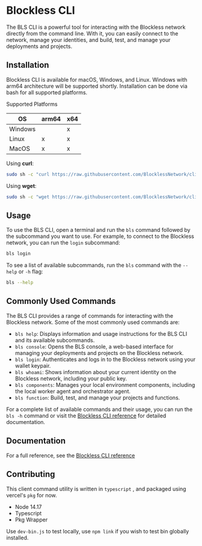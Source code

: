 # Blockless CLI
The BLS CLI is a powerful tool for interacting with the Blockless network directly from the command line. With it, you can easily connect to the network, manage your identities, and build, test, and manage your deployments and projects.

## Installation
Blockless CLI is available for macOS, Windows, and Linux. Windows with arm64 architecture will be supported shortly. Installation can be done via bash for all supported platforms.

Supported Platforms

| OS      | arm64 | x64 |
| ------- | ----- | --- |
| Windows |       | x   |
| Linux   | x     | x   |
| MacOS   | x     | x   |

Using **curl**:

```bash
sudo sh -c "curl https://raw.githubusercontent.com/BlocklessNetwork/cli/main/download.sh | bash"
```

Using **wget**:

```bash
sudo sh -c "wget https://raw.githubusercontent.com/BlocklessNetwork/cli/main/download.sh -v -O download.sh; chmod +x download.sh; ./download.sh; rm -rf download.sh"
```

## Usage

To use the BLS CLI, open a terminal and run the `bls` command followed by the subcommand you want to use. For example, to connect to the Blockless network, you can run the `login` subcommand:

```sh
bls login
```

To see a list of available subcommands, run the `bls` command with the `--help` or `-h` flag:

```sh
bls --help
```

## Commonly Used Commands

The BLS CLI provides a range of commands for interacting with the Blockless network. Some of the most commonly used commands are:

- `bls help`: Displays information and usage instructions for the BLS CLI and its available subcommands.
- `bls console`: Opens the BLS console, a web-based interface for managing your deployments and projects on the Blockless network.
- `bls login`: Authenticates and logs in to the Blockless network using your wallet keypair.
- `bls whoami`: Shows information about your current identity on the Blockless network, including your public key.
- `bls components`: Manages your local environment components, including the local worker agent and orchestrator agent.
- `bls function`: Build, test, and manage your projects and functions.

For a complete list of available commands and their usage, you can run the `bls -h` command or visit the [Blockless CLI reference](https://blockless.network/docs/cli) for detailed documentation.

## Documentation

For a full reference, see the [Blockless CLI reference](https://blockless.network/docs/cli)

## Contributing

This client command utility is written in `typescript` , and packaged using vercel's `pkg` for now.

- Node 14.17
- Typescript
- Pkg Wrapper

Use `dev-bin.js` to test locally, use `npm link` if you wish to test bin globally installed.
